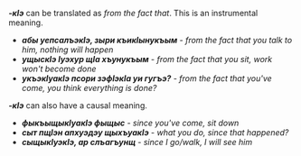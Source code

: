 **_-кIэ_** can be translated as _from the fact that_. This is  an instrumental meaning.

- **_абы уепсалъэкIэ, зыри къикIынукъым_** - _from the fact that you talk to him, nothing will happen_
- **_ущыскIэ Iуэхур щIа хъунукъым_** - _from the fact that you sit, work won't become done_
- **_укъэкIуакIэ псори зэфIэкIа уи гугъэ?_** - _from the fact that you've come, you think everything is done?_


**_-кIэ_** can also have a causal meaning.
- **_фыкъыщыкIуакIэ фыщыс_** - _since you've come, sit down_
- **_сыт пщIэн апхуэдэу щыхъуакIэ_** - _what you do, since that happened?_
- **_сыщыкIуэкIэ, ар слъагъунщ_** - _since I go/walk, I will see him_